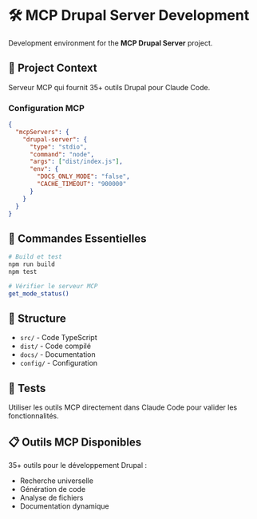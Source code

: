 # 🛠️ MCP Drupal Server Development

Development environment for the **MCP Drupal Server** project.

## 🎯 Project Context

Serveur MCP qui fournit 35+ outils Drupal pour Claude Code.

### Configuration MCP
```json
{
  "mcpServers": {
    "drupal-server": {
      "type": "stdio",
      "command": "node",
      "args": ["dist/index.js"],
      "env": {
        "DOCS_ONLY_MODE": "false",
        "CACHE_TIMEOUT": "900000"
      }
    }
  }
}
```

## 🚀 Commandes Essentielles

```bash
# Build et test
npm run build
npm test

# Vérifier le serveur MCP
get_mode_status()
```

## 📁 Structure

- `src/` - Code TypeScript
- `dist/` - Code compilé 
- `docs/` - Documentation
- `config/` - Configuration

## 🧪 Tests

Utiliser les outils MCP directement dans Claude Code pour valider les fonctionnalités.

## 📋 Outils MCP Disponibles

35+ outils pour le développement Drupal :
- Recherche universelle
- Génération de code
- Analyse de fichiers
- Documentation dynamique